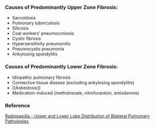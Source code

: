 ### Causes of Predominantly Upper Zone Fibrosis:
- Sarcoidosis
- Pulmonary tuberculosis
- Silicosis
- Coal workers’ pneumoconiosis
- Cystic fibrosis
- Hypersensitivity pneumonitis
- Pneumocystis pneumonia
- Ankylosing spondylitis

### Causes of Predominantly Lower Zone Fibrosis:
- Idiopathic pulmonary fibrosis
- Connective tissue disease (excluding ankylosing spondylitis)
- [[Asbestosis]]
- Medication-induced (methotrexate, nitrofurantoin, amiodarone)

### Reference
[Radiopaedia - Upper and Lower Lobe Distribution of Bilateral Pulmonary Pathologies](https://radiopaedia.org/articles/upper-and-lower-lobe-distribution-of-bilateral-pulmonary-pathologies-mnemonic?lang=us)